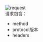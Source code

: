 ![request](https://mdn.mozillademos.org/files/13687/HTTP_Request.png)  
请求包含：  
- method
- protocol版本  
- headers  

